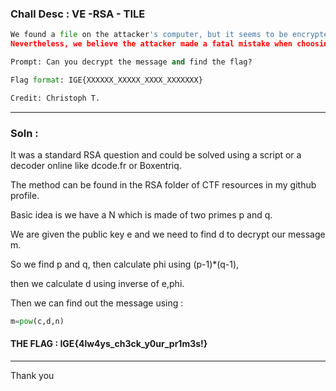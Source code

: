 ### Chall Desc : VE -RSA - TILE

```py
We found a file on the attacker's computer, but it seems to be encrypted with some kind of algorithm.
Nevertheless, we believe the attacker made a fatal mistake when choosing the factors...

Prompt: Can you decrypt the message and find the flag?

Flag format: IGE{XXXXXX_XXXXX_XXXX_XXXXXXX}

Credit: Christoph T.
```

---

### Soln : 

It was a standard RSA question and could be solved using a script or a decoder online like dcode.fr or Boxentriq.

The method can be found in the RSA folder of CTF resources in my github profile.

Basic idea is we have a N which is made of two primes p and q.

We are given the public key e and we need to find d to decrypt our message m.

So we find p and q, then calculate phi using (p-1)*(q-1),

then we calculate d using inverse of e,phi.

Then we can find out the message using :

```py
m=pow(c,d,n)
```

#### THE FLAG : IGE{4lw4ys_ch3ck_y0ur_pr1m3s!}

---
Thank you


